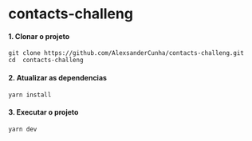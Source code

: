 # contacts-challeng

#### 1. Clonar o projeto

```
git clone https://github.com/AlexsanderCunha/contacts-challeng.git
cd  contacts-challeng
```

#### 2. Atualizar as dependencias

```
yarn install
```

#### 3. Executar o projeto

```
yarn dev
```
